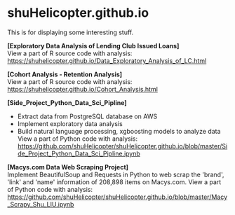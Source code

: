 # shuHelicopter.github.io
This is for displaying some interesting stuff.  

**[Exploratory Data Analysis of Lending Club Issued Loans]**   
View a part of R source code with analysis: https://shuhelicopter.github.io/Data_Exploratory_Analysis_of_LC.html  
  
**[Cohort Analysis - Retention Analysis]**   
View a part of R source code with analysis: https://shuhelicopter.github.io/Cohort_Analysis.html  

**[Side_Project_Python_Data_Sci_Pipline]**   
- Extract data from PostgreSQL database on AWS  
- Implement exploratory data analysis  
- Build natural language processing, xgboosting models to analyze data  
View a part of Python code with analysis: https://github.com/shuHelicopter/shuHelicopter.github.io/blob/master/Side_Project_Python_Data_Sci_Pipline.ipynb
  
**[Macys.com Data Web Scraping Project]**  
Implement BeautifulSoup and Requests in Python to web scrap the 'brand', 'link' and 'name' information of 208,898 items on Macys.com. 
View a part of Python code with analysis: 
https://github.com/shuHelicopter/shuHelicopter.github.io/blob/master/Macy_Scrapy_Shu_LIU.ipynb
